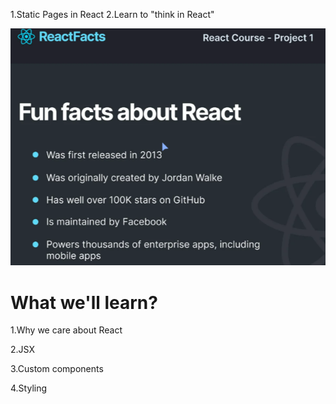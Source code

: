 1.Static Pages in React
2.Learn to "think in React"

![ReactFacts](ReactFacts.png)

# What we'll learn? 

1.Why we care about React

2.JSX

3.Custom components

4.Styling

